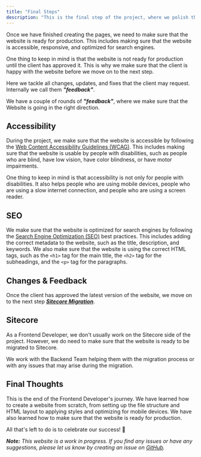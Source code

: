 ```yaml
---
title: "Final Steps"
description: "This is the final step of the project, where we polish the page and make sure it's ready for production."
---
```


Once we have finished creating the pages, we need to make sure that the website is ready for production. This includes making sure that the website is accessible, responsive, and optimized for search engines.

One thing to keep in mind is that the website is not ready for production until the client has approved it. This is why we make sure that the client is happy with the website before we move on to the next step.

Here we tackle all changes, updates, and fixes that the client may request. Internally we call them ***"feedback"***. 

We have a couple of rounds of ***"feedback"***, where we make sure that the Website is going in the right direction.

## Accessibility
During the project, we make sure that the website is accessible by following the [Web Content Accessibility Guidelines (WCAG)](https://www.w3.org/WAI/standards-guidelines/wcag/). This includes making sure that the website is usable by people with disabilities, such as people who are blind, have low vision, have color blindness, or have motor impairments.

One thing to keep in mind is that accessibility is not only for people with disabilities. It also helps people who are using mobile devices, people who are using a slow internet connection, and people who are using a screen reader.

## SEO
We make sure that the website is optimized for search engines by following the [Search Engine Optimization (SEO)](https://en.wikipedia.org/wiki/Search_engine_optimization) best practices. This includes adding the correct metadata to the website, such as the title, description, and keywords. We also make sure that the website is using the correct HTML tags, such as the `<h1>` tag for the main title, the `<h2>` tag for the subheadings, and the `<p>` tag for the paragraphs.

## Changes & Feedback
Once the client has approved the latest version of the website, we move on to the next step ***[Sitecore Migration](#sitecore)***.

## Sitecore
As a Frontend Developer, we don't usually work on the Sitecore side of the project. However, we do need to make sure that the website is ready to be migrated to Sitecore.

We work with the Backend Team helping them with the migration process or with any issues that may arise during the migration.

## Final Thoughts
This is the end of the Frontend Developer's journey. We have learned how to create a website from scratch, from setting up the file structure and HTML layout to applying styles and optimizing for mobile devices. We have also learned how to make sure that the website is ready for production.

All that's left to do is to celebrate our success! 🎉

***Note:*** _This website is a work in progress. If you find any issues or have any suggestions, please let us know by creating an issue on [GitHub](https://github.com/HackMort/jdk-workflow/issues)._